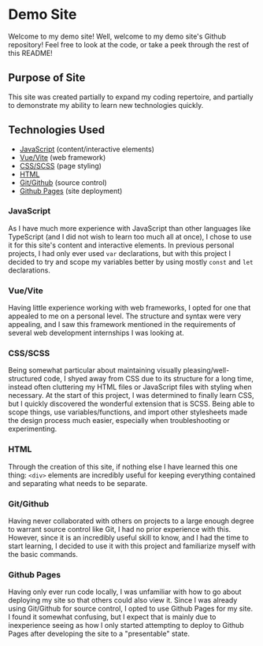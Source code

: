# Demo Site

Welcome to my demo site! Well, welcome to my demo site's Github repository! Feel free to look at the code, or take a peek through the rest of this README!

## Purpose of Site

This site was created partially to expand my coding repertoire, and partially to demonstrate my ability to learn new technologies quickly.

## Technologies Used

- [JavaScript](#javascript) (content/interactive elements)
- [Vue/Vite](#vuevite) (web framework)
- [CSS/SCSS](#cssscss) (page styling)
- [HTML](#html)
- [Git/Github](#gitgithub) (source control)
- [Github Pages](#github-pages) (site deployment)

### JavaScript

As I have much more experience with JavaScript than other languages like TypeScript (and I did not wish to learn too much all at once), I chose to use it for this site's content and interactive elements. In previous personal projects, I had only ever used `var` declarations, but with this project I decided to try and scope my variables better by using mostly `const` and `let` declarations.

### Vue/Vite

Having little experience working with web frameworks, I opted for one that appealed to me on a personal level. The structure and syntax were very appealing, and I saw this framework mentioned in the requirements of several web development internships I was looking at.

### CSS/SCSS

Being somewhat particular about maintaining visually pleasing/well-structured code, I shyed away from CSS due to its structure for a long time, instead often cluttering my HTML files or JavaScript files with styling when necessary. At the start of this project, I was determined to finally learn CSS, but I quickly discovered the wonderful extension that is SCSS. Being able to scope things, use variables/functions, and import other stylesheets made the design process much easier, especially when troubleshooting or experimenting.

### HTML

Through the creation of this site, if nothing else I have learned this one thing: `<div>` elements are incredibly useful for keeping everything contained and separating what needs to be separate.

### Git/Github

Having never collaborated with others on projects to a large enough degree to warrant source control like Git, I had no prior experience with this. However, since it is an incredibly useful skill to know, and I had the time to start learning, I decided to use it with this project and familiarize myself with the basic commands.

### Github Pages

Having only ever run code locally, I was unfamiliar with how to go about deploying my site so that others could also view it. Since I was already using Git/Github for source control, I opted to use Github Pages for my site. I found it somewhat confusing, but I expect that is mainly due to inexperience seeing as how I only started attempting to deploy to Github Pages after developing the site to a "presentable" state.